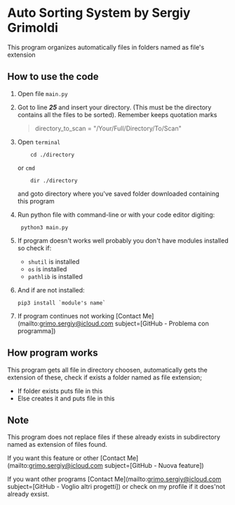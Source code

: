 # **Auto Sorting System by Sergiy Grimoldi**

This program organizes automatically files in folders named as file's extension 

## How to use the code

 1. Open file  `main.py`
 2. Got to line ***25***
      and insert your directory. (This must be the directory contains all the files to be sorted). Remember keeps quotation marks

      > directory_to_scan = "/Your/Full/Directory/To/Scan"


 3. Open `terminal` 
 
            cd ./directory
      or `cmd` 
      
            dir ./directory
           

      and goto directory where you've saved folder downloaded containing this program

 3. Run python file with command-line or with your code editor digiting: 
      
         python3 main.py

 4. If program doesn't works well probably you don't have modules installed so check if:
    - `shutil` is installed
    - `os` is installed
    - `pathlib` is installed
 5. And if are not installed:

        pip3 install `module's name`
 6. If program continues not working [Contact Me](mailto:grimo.sergiy@icloud.com subject=[GitHub - Problema con programma])
    
## How program works

This program gets all file in directory choosen, automatically gets the extension of these, check if exists a folder named as file extension;
   - If folder exists puts file in this
   - Else creates it and puts file in this

## Note

This program does not replace files if these already exists in subdirectory named as extension of files found.

If you want this feature or other [Contact Me](mailto:grimo.sergiy@icloud.com subject=[GitHub - Nuova feature])

If you want other programs [Contact Me](mailto:grimo.sergiy@icloud.com subject=[GitHub - Voglio altri progetti]) or check on my profile if it does'not already exsist.
